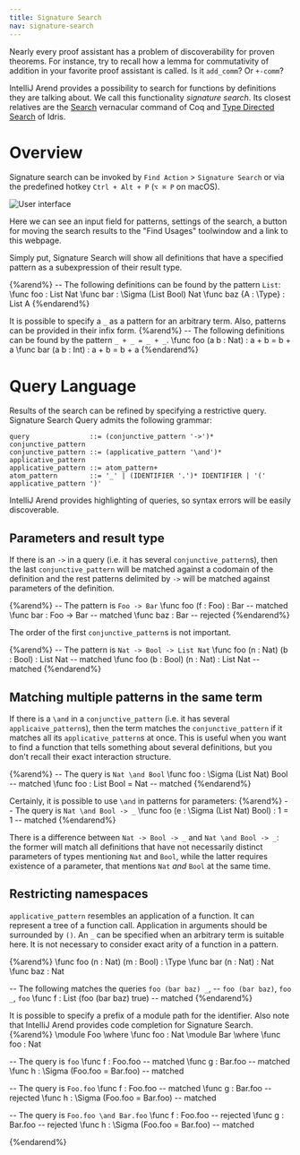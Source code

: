 ```yaml
---
title: Signature Search
nav: signature-search
---
```


Nearly every proof assistant has a problem of discoverability for proven theorems. For instance, try to recall how a lemma for commutativity of addition in your favorite proof assistant is called. Is it `add_comm`? Or `+-comm`?

IntelliJ Arend provides a possibility to search for functions by definitions they are talking about. We call this functionality _signature search_. Its closest relatives are the [Search](https://coq.inria.fr/refman/proof-engine/vernacular-commands.html#coq:cmd.Search) vernacular command of Coq and [Type Directed Search](http://docs.idris-lang.org/en/latest/reference/type-directed-search.html) of Idris.

# Overview

Signature search can be invoked by `Find Action` > `Signature Search` or via the predefined hotkey `Ctrl + Alt + P` (`⌥ ⌘ P` on macOS).

![User interface](ui.png)

Here we can see an input field for patterns, settings of the search, a button for moving the search results to the "Find Usages" toolwindow and a link to this webpage.

Simply put, Signature Search will show all definitions that have a specified pattern as a subexpression of their result type.

{%arend%}
-- The following definitions can be found by the pattern `List`:
\func foo : List Nat
\func bar : \Sigma (List Bool) Nat
\func baz {A : \Type} : List A
{%endarend%}

It is possible to specify a `_` as a pattern for an arbitrary term. Also, patterns can be provided in their infix form.
{%arend%}
-- The following definitions can be found by the pattern `_ + _ = _ + _`.
\func foo (a b : Nat) : a + b = b + a
\func bar (a b : Int) : a + b = b + a
{%endarend%}


# Query Language

Results of the search can be refined by specifying a restrictive query.
Signature Search Query admits the following grammar:

```
query               ::= (conjunctive_pattern '->')* conjunctive_pattern
conjunctive_pattern ::= (applicative_pattern '\and')* applicative_pattern
applicative_pattern ::= atom_pattern+ 
atom_pattern        ::= '_' | (IDENTIFIER '.')* IDENTIFIER | '(' applicative_pattern ')'
```

IntelliJ Arend provides highlighting of queries, so syntax errors will be easily discoverable.

## Parameters and result type

If there is an `->` in a query (i.e. it has several `conjunctive_pattern`s), then the last `conjunctive_pattern` will be matched against a codomain of the definition and the rest patterns delimited by `->` will be matched against parameters of the definition.

{%arend%}
-- The pattern is `Foo -> Bar`
\func foo (f : Foo) : Bar -- matched
\func bar :    Foo -> Bar -- matched
\func baz :           Bar -- rejected
{%endarend%}

The order of the first `conjunctive_pattern`s is not important.

{%arend%}
-- The pattern is `Nat -> Bool -> List Nat`
\func foo (n : Nat)  (b : Bool) : List Nat -- matched
\func foo (b : Bool) (n : Nat)  : List Nat -- matched
{%endarend%}

## Matching multiple patterns in the same term

If there is a `\and` in a `conjunctive_pattern` (i.e. it has several `applicaive_pattern`s), then the term matches the `conjunctive_pattern` if it matches all its `applicative_pattern`s at once. This is useful when you want to find a function that tells something about several definitions, but you don't recall their exact interaction structure.

{%arend%}
-- The query is `Nat \and Bool`
\func foo : \Sigma (List Nat) Bool -- matched
\func foo : List Bool = Nat        -- matched
{%endarend%}

Certainly, it is possible to use `\and` in patterns for parameters:
{%arend%}
-- The query is `Nat \and Bool -> _`
\func foo (e : \Sigma (List Nat) Bool) : 1 = 1 -- matched
{%endarend%}

There is a difference between `Nat -> Bool -> _` and `Nat \and Bool -> _`: the former will match all definitions that have not necessarily distinct parameters of types mentioning `Nat` and `Bool`, while the latter requires existence of a parameter, that mentions `Nat` _and_ `Bool` at the same time.

## Restricting namespaces

`applicative_pattern` resembles an application of a function. It can represent a tree of a function call. Application in arguments should be surrounded by `()`. An `_` can be specified when an arbitrary term is suitable here. It is not necessary to consider exact arity of a function in a pattern.

{%arend%}
\func foo (n : Nat) (m : Bool) : \Type
\func bar (n : Nat) : Nat
\func baz : Nat

-- The following matches the queries `foo (bar baz) _`, 
-- `foo (bar baz)`, `foo _`, `foo`
\func f : List (foo (bar baz) true) -- matched
{%endarend%}

It is possible to specify a prefix of a module path for the identifier. Also note that IntelliJ Arend provides code completion for Signature Search.
{%arend%}
\module Foo \where \func foo : Nat
\module Bar \where \func foo : Nat

-- The query is `foo`
\func f : Foo.foo -- matched
\func g : Bar.foo -- matched
\func h : \Sigma (Foo.foo = Bar.foo) -- matched

-- The query is `Foo.foo`
\func f : Foo.foo -- matched
\func g : Bar.foo -- rejected
\func h : \Sigma (Foo.foo = Bar.foo) -- matched

-- The query is `Foo.foo \and Bar.foo`
\func f : Foo.foo -- rejected
\func g : Bar.foo -- rejected
\func h : \Sigma (Foo.foo = Bar.foo) -- matched
 
{%endarend%}
